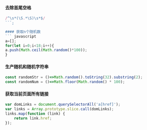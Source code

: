 
 #### 去除首尾空格
 ``` javascript
 /^\s*(\S.*\S)\s*$/
 ```;  
 
 #### 获取n个随机数
``` javascript
a=[];
for(let i=0;i<18;i++){
 a.push(Math.ceil(Math.random()*100));
}
```

#### 生产随机和随机字符串
``` javascript
const randomStr = ()=>Math.random().toString(32).substring(2);
const randomNum = ()=>Math.floor(Math.random() * 100);
```

#### 获取当前页面所有链接
``` javascript
var domLinks = document.querySelectorAll('a[href]');
var links = Array.prototype.slice.call(domLinks);
links.map(function (link) {
    return link.href;
});
```
